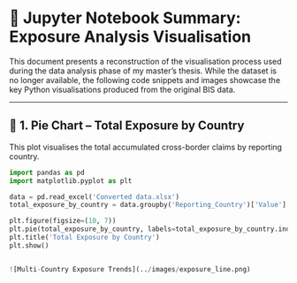 # 🧠 Jupyter Notebook Summary: Exposure Analysis Visualisation

This document presents a reconstruction of the visualisation process used during the data analysis phase of my master’s thesis. While the dataset is no longer available, the following code snippets and images showcase the key Python visualisations produced from the original BIS data.

---

## 📌 1. Pie Chart – Total Exposure by Country

This plot visualises the total accumulated cross-border claims by reporting country.


```python
import pandas as pd
import matplotlib.pyplot as plt

data = pd.read_excel('Converted data.xlsx')
total_exposure_by_country = data.groupby('Reporting_Country')['Value'].sum()

plt.figure(figsize=(10, 7))
plt.pie(total_exposure_by_country, labels=total_exposure_by_country.index, autopct='%1.1f%%')
plt.title('Total Exposure by Country')
plt.show()


![Multi-Country Exposure Trends](../images/exposure_line.png)

